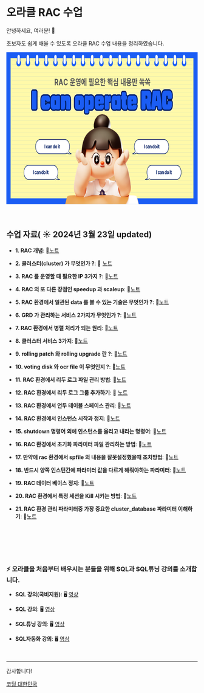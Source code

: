 # 오라클 RAC 수업

안녕하세요, 여러분!  🌟

초보자도 쉽게 배울 수 있도록 오라클 RAC 수업 내용을 정리하였습니다.

<img src="https://github.com/oracleyu01/rac_class/blob/main/001.png?raw=true" width="600" height="400">

&nbsp;

## 수업 자료( ☀️ 2024년 3월 23일 updated)


- **1. RAC 개념**:  📄[노트](https://github.com/oracleyu01/rac_class/blob/main/rac%EA%B0%9C%EB%85%90.md)
  &nbsp;
  
- **2. 클러스터(cluster) 가 무엇인가 ?**: 📄 [노트](https://github.com/oracleyu01/rac_class/blob/main/RAC%ED%95%B5%EC%8B%AC2.%20%ED%81%B4%EB%9F%AC%EC%8A%A4%ED%84%B0(Cluster)%EB%9E%80%20%EB%AC%B4%EC%97%87%EC%9D%B8%EA%B0%80.md)
  
- **3. RAC 를 운영할 때 필요한 IP 3가지 ?**: 📄[노트](https://github.com/oracleyu01/rac_class/blob/main/RAC%ED%95%B5%EC%8B%AC3.%20RAC%20%EB%A5%BC%20%EC%9A%B4%EC%98%81%ED%95%A0%20%EB%95%8C%20%ED%95%84%EC%9A%94%ED%95%9C%20IP%203%EA%B0%80%EC%A7%80.md)
  
- **4. RAC 의 또 다른 장점인 speedup 과 scaleup**: 📄[노트](https://github.com/oracleyu01/rac_class/blob/main/RAC%ED%95%B5%EC%8B%AC4.%20RAC%EC%9D%98%20%EC%B6%94%EA%B0%80%20%EC%9E%A5%EC%A0%90.md)
  
- **5. RAC 환경에서 일관된 data 를 볼 수 있는 기술은 무엇인가 ?**: 📄[노트](https://github.com/oracleyu01/rac_class/blob/main/RAC%20%ED%95%B5%EC%8B%AC5.%20RAC%20%ED%99%98%EA%B2%BD%EC%97%90%EC%84%9C%20%EB%8D%B0%EC%9D%B4%ED%84%B0%20%EC%9D%BC%EA%B4%80%EC%84%B1%EC%9D%84%20%EC%9C%A0%EC%A7%80%ED%95%98%EB%8A%94%20%EA%B8%B0%EC%88%A0.md)
  
- **6. GRD 가 관리하는 서비스 2가지가 무엇인가 ?**: 📄[노트](https://github.com/oracleyu01/rac_class/blob/main/RAC%20%ED%95%B5%EC%8B%AC6.%20GRD%20%EA%B0%80%20%EA%B4%80%EB%A6%AC%ED%95%98%EB%8A%94%20%EC%84%9C%EB%B9%84%EC%8A%A4%202%EA%B0%80%EC%A7%80%EA%B0%80%20%EB%AC%B4%EC%97%87%EC%9D%B8%EA%B0%80.md)
  
- **7. RAC 환경에서 병렬 처리가 되는 원리**: 📄[노트](https://github.com/oracleyu01/rac_class/blob/main/RAC%ED%95%B5%EC%8B%AC7.%20RAC%20%ED%99%98%EA%B2%BD%EC%97%90%EC%84%9C%20%EB%B3%91%EB%A0%AC%20%EC%B2%98%EB%A6%AC%EC%9D%98%20%EC%9B%90%EB%A6%AC.md)
  
- **8. 클러스터 서비스 3가지**: 📄[노트](https://github.com/oracleyu01/rac_class/blob/main/RAC%ED%95%B5%EC%8B%AC8.%20%EC%98%A4%EB%9D%BC%ED%81%B4%20%ED%81%B4%EB%9F%AC%EC%8A%A4%ED%84%B0%20%EC%84%9C%EB%B9%84%EC%8A%A4%EC%9D%98%20%ED%98%9C%ED%83%9D.md)
  
- **9. rolling patch 와 rolling  upgrade 란 ?**: 📄[노트](https://github.com/oracleyu01/rac_class/blob/main/RAC%20%ED%95%B5%EC%8B%AC9.%20rolling%20patch%20%EC%99%80%20rolling%20%20upgrade%20%EB%9E%80.md)
  
- **10. voting  disk 와 ocr file 이 무엇인지 ?**: 📄[노트](https://github.com/oracleyu01/rac_class/blob/main/RAC%20%ED%95%B5%EC%8B%AC10.%20Voting%20Disk%EC%99%80%20OCR%20File%EC%9D%98%20%EC%97%AD%ED%95%A0.md)
  
- **11.  RAC 환경에서 리두 로그 파일 관리 방법**: 📄[노트](https://github.com/oracleyu01/rac_class/blob/main/RAC%20%ED%95%B5%EC%8B%AC11.%20RAC%20%ED%99%98%EA%B2%BD%EC%97%90%EC%84%9C%20%EB%A6%AC%EB%91%90%20%EB%A1%9C%EA%B7%B8%20%ED%8C%8C%EC%9D%BC%20%EA%B4%80%EB%A6%AC%20%EB%B0%A9%EB%B2%95.md)
  
- **12. RAC 환경에서 리두 로그 그룹 추가하기**: 📄 [노트](https://github.com/oracleyu01/rac_class/blob/main/RAC%20%ED%95%B5%EC%8B%AC12.%20RAC%20%ED%99%98%EA%B2%BD%EC%97%90%EC%84%9C%20%EB%A6%AC%EB%91%90%20%EB%A1%9C%EA%B7%B8%20%ED%8C%8C%EC%9D%BC%20%EC%B6%94%EA%B0%80%ED%95%98%EA%B8%B0.md)
  
- **13. RAC 환경에서 언두 테이블 스페이스 관리**: 📄[노트](https://github.com/oracleyu01/rac_class/blob/main/RAC%20%ED%95%B5%EC%8B%AC13.%20RAC%20%ED%99%98%EA%B2%BD%EC%97%90%EC%84%9C%20%EC%96%B8%EB%91%90%20%ED%85%8C%EC%9D%B4%EB%B8%94%20%EC%8A%A4%ED%8E%98%EC%9D%B4%EC%8A%A4%20%EA%B4%80%EB%A6%AC.md)
  
- **14. RAC 환경에서 인스턴스 시작과 정지**: 📄[노트](https://github.com/oracleyu01/rac_class/blob/main/RAC%20%ED%95%B5%EC%8B%AC14.%20RAC%20%ED%99%98%EA%B2%BD%EC%97%90%EC%84%9C%20%EC%9D%B8%EC%8A%A4%ED%84%B4%EC%8A%A4%20%EC%8B%9C%EC%9E%91%EA%B3%BC%20%EC%A0%95%EC%A7%802.md)
  
- **15. shutdown 명령어 외에 인스턴스를 올리고 내리는 명령어**: 📄[노트](https://github.com/oracleyu01/rac_class/blob/main/RAC%20%ED%95%B5%EC%8B%AC15.%20srvctl%20%EB%AA%85%EB%A0%B9%EC%96%B4%20%EC%82%AC%EC%9A%A9%EB%B2%95.md)
  
- **16. RAC 환경에서 초기화 파라미터 파일 관리하는 방법**: 📄[노트](https://github.com/oracleyu01/rac_class/blob/main/RAC%20%ED%95%B5%EC%8B%AC16.%20RAC%20%ED%99%98%EA%B2%BD%EC%97%90%EC%84%9C%20%EC%B4%88%EA%B8%B0%ED%99%94%20%ED%8C%8C%EB%9D%BC%EB%AF%B8%ED%84%B0%20%ED%8C%8C%EC%9D%BC%20%EA%B4%80%EB%A6%AC.md)
  
- **17. 만약에 rac 환경에서 spfile 의 내용을 잘못설정했을때 조치방법**: 📄[노트](https://github.com/oracleyu01/rac_class/blob/main/%EC%98%88%EC%A0%9C17.%20%EB%A7%8C%EC%95%BD%EC%97%90%20rac%20%ED%99%98%EA%B2%BD%EC%97%90%EC%84%9C%20spfile%20%EC%9D%98%20%EB%82%B4%EC%9A%A9%EC%9D%84%20%EC%9E%98%EB%AA%BB%EC%84%A4%EC%A0%95%ED%96%88%EC%9D%84%EB%95%8C%20%EC%A1%B0%EC%B9%98%EB%B0%A9%EB%B2%95.txt)
  
- **18. 반드시 양쪽 인스턴간에 파라미터 값을 다르게 해줘야하는 파라미터**: 📄[노트](https://github.com/oracleyu01/rac_class/blob/main/%EC%98%88%EC%A0%9C18.%20%20%EB%B0%98%EB%93%9C%EC%8B%9C%20%EC%96%91%EC%AA%BD%20%EC%9D%B8%EC%8A%A4%ED%84%B4%EA%B0%84%EC%97%90%20%ED%8C%8C%EB%9D%BC%EB%AF%B8%ED%84%B0%20%EA%B0%92%EC%9D%84%20%EB%8B%A4%EB%A5%B4%EA%B2%8C%20%ED%95%B4%EC%A4%98%EC%95%BC%ED%95%98%EB%8A%94%20%ED%8C%8C%EB%9D%BC%EB%AF%B8%ED%84%B0.txt)
  
- **19. RAC 데이터 베이스 정지**: 📄[노트](https://github.com/oracleyu01/rac_class/blob/main/%EC%98%88%EC%A0%9C19.%20%20RAC%20%EB%8D%B0%EC%9D%B4%ED%84%B0%20%EB%B2%A0%EC%9D%B4%EC%8A%A4%20%EC%A0%95%EC%A7%80.txt)
  
- **20. RAC 환경에서 특정 세션을 Kill 시키는 방법**: 📄[노트](https://github.com/oracleyu01/rac_class/blob/main/%EC%98%88%EC%A0%9C20.%20%20RAC%20%ED%99%98%EA%B2%BD%EC%97%90%EC%84%9C%20%ED%8A%B9%EC%A0%95%20%EC%84%B8%EC%85%98%EC%9D%84%20Kill%20%EC%8B%9C%ED%82%A4%EB%8A%94%20%EB%B0%A9%EB%B2%95.txt)
  
- **21. RAC 환경 관리 파라미터중 가장 중요한 cluster_database 파라미터 이해하기**: 📄[노트](https://github.com/oracleyu01/rac_class/blob/main/%EC%98%88%EC%A0%9C21.%20%20RAC%20%ED%99%98%EA%B2%BD%20%EA%B4%80%EB%A6%AC%20%ED%8C%8C%EB%9D%BC%EB%AF%B8%ED%84%B0%EC%A4%91%20%EA%B0%80%EC%9E%A5%20%EC%A4%91%EC%9A%94%ED%95%9C%20cluster_database%20%ED%8C%8C%EB%9D%BC%EB%AF%B8%ED%84%B0%20%EC%9D%B4%ED%95%B4%ED%95%98%EA%B8%B0.txt)

  &nbsp;
  
  &nbsp;
  
  &nbsp;
 
### ⚡ 오라클을 처음부터 배우시는 분들을 위해 SQL과 SQL튜닝 강의를 소개합니다.


- **SQL 강의(국비지원)**:  🖥️ [영상](https://www.e-itwill.com/course/course_view.jsp?id=121&ch=course&cid=&s_style=gallery&scid=&s_field=&s_keyword=)  

- **SQL 강의**:  🖥️ [영상](https://easyupclass.e-itwill.com/course/course_view.jsp?id=22&cid=123&ch=course)  

- **SQL튜닝 강의**:  🖥️ [영상](https://easyupclass.e-itwill.com/course/course_view.jsp?id=69&cid=155)

- **SQL자동화 강의**:  🖥️ [영상](https://easyupclass.e-itwill.com/course/course_view.jsp?id=447&cid=28)  

&nbsp;


---

감사합니다!

[코딩 대한민국](https://codingkorea.example.com)
